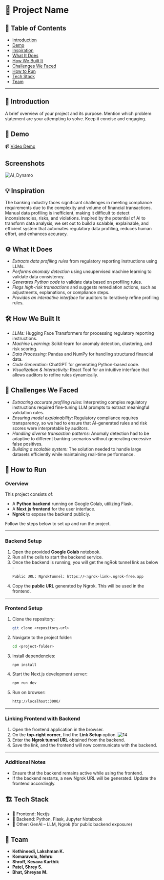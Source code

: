 # 🚀 Project Name

## 📌 Table of Contents
- [Introduction](#introduction)
- [Demo](#demo)
- [Inspiration](#inspiration)
- [What It Does](#what-it-does)
- [How We Built It](#how-we-built-it)
- [Challenges We Faced](#challenges-we-faced)
- [How to Run](#how-to-run)
- [Tech Stack](#tech-stack)
- [Team](#team)

---

## 🎯 Introduction
A brief overview of your project and its purpose. Mention which problem statement are your attempting to solve. Keep it concise and engaging.

## 🎥 Demo
📹 [Video Demo](https://drive.google.com/file/d/1zmFLBFS3XNKdTiJO50pXJetoDKBudZcW/view?usp=sharing)  
##  Screenshots
![AI_Dynamo](https://github.com/user-attachments/assets/d347b926-ad17-40b6-aec6-04c2ba4efe02)

## 💡 Inspiration
The banking industry faces significant challenges in meeting compliance requirements due to the complexity and volume of financial transactions. Manual data profiling is inefficient, making it difficult to detect inconsistencies, risks, and violations. Inspired by the potential of AI to transform data analysis, we set out to build a scalable, explainable, and efficient system that automates regulatory data profiling, reduces human effort, and enhances accuracy.

## ⚙️ What It Does
- *Extracts data profiling rules* from regulatory reporting instructions using LLMs.
- *Performs anomaly detection* using unsupervised machine learning to validate data consistency.
- *Generates Python code* to validate data based on profiling rules.
- *Flags high-risk transactions* and suggests remediation actions, such as adjustments, explanations, or compliance steps.
- *Provides an interactive interface* for auditors to iteratively refine profiling rules.

## 🛠️ How We Built It
- *LLMs:* Hugging Face Transformers for processing regulatory reporting instructions.
- *Machine Learning:* Scikit-learn for anomaly detection, clustering, and risk scoring.
- *Data Processing:* Pandas and NumPy for handling structured financial data.
- *Code Generation:* ChatGPT for generating Python-based code.
- *Visualization & Interactivity:* React Tool for an intuitive interface that allows auditors to refine rules dynamically.

## 🚧 Challenges We Faced
- *Extracting accurate profiling rules:* Interpreting complex regulatory instructions required fine-tuning LLM prompts to extract meaningful validation rules.
- *Ensuring model explainability:* Regulatory compliance requires transparency, so we had to ensure that AI-generated rules and risk scores were interpretable by auditors.
- *Handling diverse transaction patterns:* Anomaly detection had to be adaptive to different banking scenarios without generating excessive false positives.
- *Building a scalable system:* The solution needed to handle large datasets efficiently while maintaining real-time performance. 

## 🏃 How to Run

### Overview
This project consists of:
- A **Python backend** running on Google Colab, utilizing Flask.
- A **Next.js frontend** for the user interface.
- **Ngrok** to expose the backend publicly.

Follow the steps below to set up and run the project.

---

### Backend Setup

1. Open the provided **Google Colab** notebook.
2. Run all the cells to start the backend service.
3. Once the backend is running, you will get the ngRok tunnel link as below :
   ```sh
   Public URL: NgrokTunnel: https://<ngrok-link>.ngrok-free.app
   ```
4. Copy the **public URL** generated by Ngrok. This will be used in the frontend.

---

### Frontend Setup

1. Clone the repository:
   ```sh
   git clone <repository-url>
   ```
2. Navigate to the project folder:
   ```sh
   cd <project-folder>
   ```
3. Install dependencies:
   ```sh
   npm install
   ```
4. Start the Next.js development server:
   ```sh
   npm run dev
   ```
5. Run on browser:
   ```sh
   http://localhost:3000/
   ```

---

### Linking Frontend with Backend

1. Open the frontend application in the browser.
2. On the **top-right corner**, find the **Link Setup** option.
![14](https://github.com/user-attachments/assets/43b56715-884f-4cc2-94f1-da4d5b637c79)
4. Enter the **Ngrok tunnel URL** obtained from the backend.
5. Save the link, and the frontend will now communicate with the backend.

---

### Additional Notes
- Ensure that the backend remains active while using the frontend.
- If the backend restarts, a new Ngrok URL will be generated. Update the frontend accordingly.


## 🏗️ Tech Stack
- 🔹 Frontend: Nextjs
- 🔹 Backend: Python, Flask, Jupyter Notebook
- 🔹 Other: GenAI – LLM, Ngrok (for public backend exposure)

## 👥 Team
- **Kethineedi, Lakshman K.**
- **Komaravolu, Nehru**
- **Shroff, Kesava Karthik**
- **Patel, Shrey S.**
- **Bhat, Shreyas M.**
